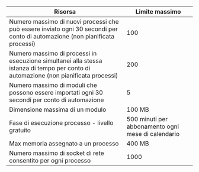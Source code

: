 Risorsa|Limite massimo
---|---
Numero massimo di nuovi processi che può essere inviato ogni 30 secondi per conto di automazione (non pianificata processi)|100
Numero massimo di processi in esecuzione simultanei alla stessa istanza di tempo per conto di automazione (non pianificata processi)|200
Numero massimo di moduli che possono essere importati ogni 30 secondi per conto di automazione|5
Dimensione massima di un modulo|100 MB
Fase di esecuzione processo - livello gratuito|500 minuti per abbonamento ogni mese di calendario
Max memoria assegnato a un processo |400 MB
Numero massimo di socket di rete consentito per ogni processo|1000